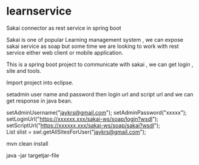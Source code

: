 # learnservice
Sakai connector as rest service in spring boot

Sakai is one of popular Learning management system , we can expose sakai service as soap but some time we are looking to work with rest service 
either web client or mobile application.

This is a spring boot project to communicate with sakai , we can get login , site and tools.

Import project into eclipse.

setadmin user name and password then login url and script url and we can get response in java bean.

setAdminUsername("jaykrs@gmail.com"); 
setAdminPassword("xxxxx");  
setLoginUrl("https://xxxxxx.xxx/sakai-ws/soap/login?wsdl"); 
setScriptUrl("https://xxxxxx.xxx/sakai-ws/soap/sakai?wsdl");  
List<Site> slist = swl.getAllSitesForUser("jaykrs@gmail.com");  

mvn clean install

java -jar targetjar-file
